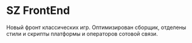# SZ FrontEnd

Новый фронт классических игр. Оптимизирован сборщик, отделены стили и скрипты платформы и операторов сотовой связи.